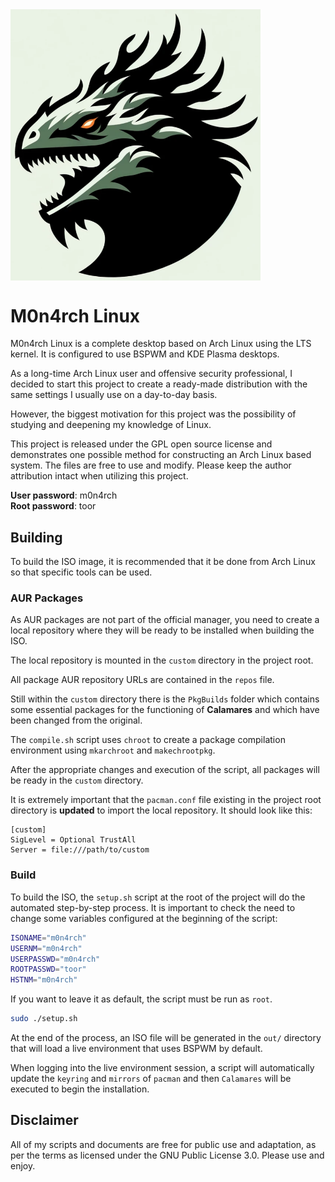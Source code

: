 <img src="https://raw.githubusercontent.com/h41stur/m0n4rch/main/etc/calamares/branding/m0n4rch/logo.png" alt="M0n4rch" width="400" align="center" />

# M0n4rch Linux

M0n4rch Linux is a complete desktop based on Arch Linux using the LTS kernel. It is configured to use BSPWM and KDE Plasma desktops.

As a long-time Arch Linux user and offensive security professional, I decided to start this project to create a ready-made distribution with the same settings I usually use on a day-to-day basis.

However, the biggest motivation for this project was the possibility of studying and deepening my knowledge of Linux.

This project is released under the GPL open source license and demonstrates one possible method for constructing an Arch Linux based system. The files are free to use and modify. Please keep the author attribution intact when utilizing this project.

**User password**: m0n4rch  
**Root password**: toor


## Building

To build the ISO image, it is recommended that it be done from Arch Linux so that specific tools can be used.

### AUR Packages

As AUR packages are not part of the official manager, you need to create a local repository where they will be ready to be installed when building the ISO.

The local repository is mounted in the `custom` directory in the project root.

All package AUR repository URLs are contained in the `repos` file.

Still within the `custom` directory there is the `PkgBuilds` folder which contains some essential packages for the functioning of **Calamares** and which have been changed from the original.

The `compile.sh` script uses `chroot` to create a package compilation environment using `mkarchroot` and `makechrootpkg`.

After the appropriate changes and execution of the script, all packages will be ready in the `custom` directory.

It is extremely important that the `pacman.conf` file existing in the project root directory is **updated** to import the local repository. It should look like this:

```
[custom]
SigLevel = Optional TrustAll
Server = file:///path/to/custom
```

### Build

To build the ISO, the `setup.sh` script at the root of the project will do the automated step-by-step process. It is important to check the need to change some variables configured at the beginning of the script:

```bash
ISONAME="m0n4rch"
USERNM="m0n4rch"
USERPASSWD="m0n4rch"
ROOTPASSWD="toor"
HSTNM="m0n4rch"
```

If you want to leave it as default, the script must be run as `root`.

```bash
sudo ./setup.sh
```

At the end of the process, an ISO file will be generated in the `out/` directory that will load a live environment that uses BSPWM by default.

When logging into the live environment session, a script will automatically update the `keyring` and `mirrors` of `pacman` and then `Calamares` will be executed to begin the installation.

## Disclaimer

All of my scripts and documents are free for public use and adaptation, as per the terms as licensed under the GNU Public License 3.0. Please use and enjoy.
